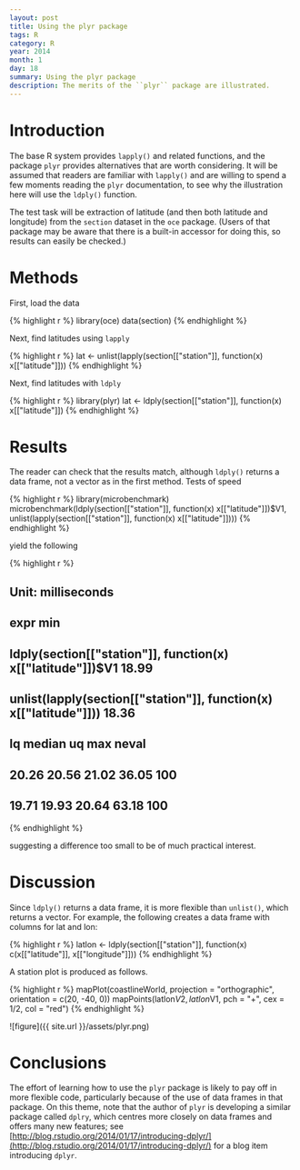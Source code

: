 ```yaml
---
layout: post
title: Using the plyr package
tags: R
category: R
year: 2014
month: 1
day: 18
summary: Using the plyr package
description: The merits of the ``plyr`` package are illustrated.
---
```



# Introduction

The base R system provides ``lapply()`` and related functions, and the package ``plyr`` provides alternatives that are worth considering.  It will be assumed that readers are familiar with ``lapply()`` and are willing to spend a few moments reading the ``plyr`` documentation, to see why the illustration here will use the ``ldply()`` function.

The test task will be extraction of latitude (and then both latitude and longitude) from the ``section`` dataset in the ``oce`` package.  (Users of that package may be aware that there is a built-in accessor for doing this, so results can easily be checked.)

# Methods

First, load the data


{% highlight r %}
library(oce)
data(section)
{% endhighlight %}


Next, find latitudes using ``lapply``

{% highlight r %}
lat <- unlist(lapply(section[["station"]], function(x) x[["latitude"]]))
{% endhighlight %}


Next, find latitudes with ``ldply``

{% highlight r %}
library(plyr)
lat <- ldply(section[["station"]], function(x) x[["latitude"]])
{% endhighlight %}


# Results

The reader can check that the results match, although ``ldply()`` returns a data frame, not a vector as in the first method.  Tests of speed

{% highlight r %}
library(microbenchmark)
microbenchmark(ldply(section[["station"]], function(x) x[["latitude"]])$V1, 
    unlist(lapply(section[["station"]], function(x) x[["latitude"]])))
{% endhighlight %}

yield the following

{% highlight r %}
## Unit: milliseconds
##                                                               expr   min
##        ldply(section[["station"]], function(x) x[["latitude"]])$V1 18.99
##  unlist(lapply(section[["station"]], function(x) x[["latitude"]])) 18.36
##     lq median    uq   max neval
##  20.26  20.56 21.02 36.05   100
##  19.71  19.93 20.64 63.18   100
{% endhighlight %}

suggesting a difference too small to be of much practical interest.

# Discussion

Since ``ldply()`` returns a data frame, it is more flexible than ``unlist()``, which returns a vector.  For example, the following creates a data frame with columns for lat and lon:

{% highlight r %}
latlon <- ldply(section[["station"]], function(x) c(x[["latitude"]], x[["longitude"]]))
{% endhighlight %}


A station plot is produced as follows.

{% highlight r %}
mapPlot(coastlineWorld, projection = "orthographic", orientation = c(20, -40, 
    0))
mapPoints(latlon$V2, latlon$V1, pch = "+", cex = 1/2, col = "red")
{% endhighlight %}


![figure]({{ site.url }}/assets/plyr.png)

# Conclusions

The effort of learning how to use the ``plyr`` package is likely to pay off in more flexible code, particularly because of the use of data frames in that package.  On this theme, note that the author of ``plyr`` is developing a similar package called ``dplry``, which centres more closely on data frames and offers many new features; see [http://blog.rstudio.org/2014/01/17/introducing-dplyr/](http://blog.rstudio.org/2014/01/17/introducing-dplyr/) for a blog item introducing ``dplyr``.
